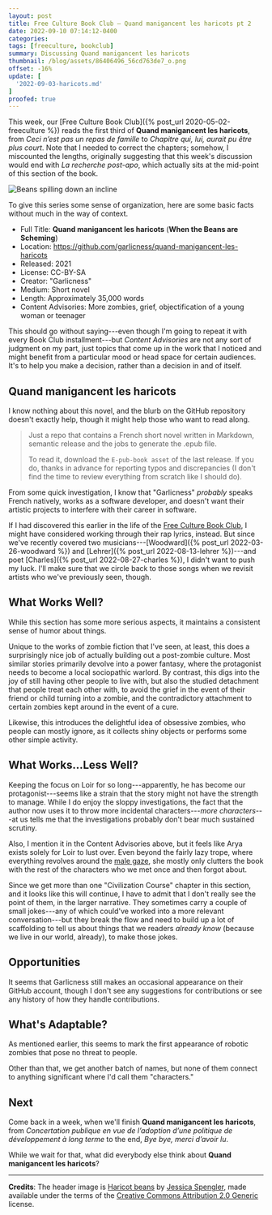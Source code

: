 ```yaml
---
layout: post
title: Free Culture Book Club — Quand manigancent les haricots pt 2
date: 2022-09-10 07:14:12-0400
categories:
tags: [freeculture, bookclub]
summary: Discussing Quand manigancent les haricots
thumbnail: /blog/assets/86406496_56cd763de7_o.png
offset: -16%
update: [
  '2022-09-03-haricots.md'
]
proofed: true
---
```


This week, our [Free Culture Book Club]({% post_url 2020-05-02-freeculture %}) reads the first third of **Quand manigancent les haricots**, from *Ceci n’est pas un repas de famille* to *Chapitre qui, lui, aurait pu être plus court*.  Note that I needed to correct the chapters; somehow, I miscounted the lengths, originally suggesting that this week's discussion would end with *La recherche post-apo*, which actually sits at the mid-point of this section of the book.

![Beans spilling down an incline](/blog/assets/86406496_56cd763de7_o.png "Those beans are revolting...")

To give this series some sense of organization, here are some basic facts without much in the way of context.

 * Full Title:  **Quand manigancent les haricots** (**When the Beans are Scheming**)
 * Location:  <https://github.com/garlicness/quand-manigancent-les-haricots>
 * Released:  2021
 * License:  CC-BY-SA
 * Creator:  "Garlicness"
 * Medium:  Short novel
 * Length:  Approximately 35,000 words
 * Content Advisories:  More zombies, grief, objectification of a young woman or teenager

This should go without saying---even though I'm going to repeat it with every Book Club installment---but *Content Advisories* are not any sort of judgment on my part, just topics that come up in the work that I noticed and might benefit from a particular mood or head space for certain audiences.  It's to help you make a decision, rather than a decision in and of itself.

## Quand manigancent les haricots

I know nothing about this novel, and the blurb on the GitHub repository doesn't exactly help, though it might help those who want to read along.

 > Just a repo that contains a French short novel written in Markdown, semantic release and the jobs to generate the .epub file.
 >
 > To read it, download the `E-pub-book asset` of the last release. If you do, thanks in advance for reporting typos and discrepancies (I don't find the time to review everything from scratch like I should do).

From some quick investigation, I know that "Garlicness" *probably* speaks French natively, works as a software developer, and doesn't want their artistic projects to interfere with their career in software.

If I had discovered this earlier in the life of the [Free Culture Book Club](/blog/tag/bookclub), I might have considered working through their rap lyrics, instead.  But since we've recently covered two musicians---[Woodward]({% post_url 2022-03-26-woodward %}) and [Lehrer]({% post_url 2022-08-13-lehrer %})---and poet [Charles]({% post_url 2022-08-27-charles %}), I didn't want to push my luck.  I'll make sure that we circle back to those songs when we revisit artists who we've previously seen, though.

## What Works Well?

While this section has some more serious aspects, it maintains a consistent sense of humor about things.

Unique to the works of zombie fiction that I've seen, at least, this does a surprisingly nice job of actually building out a post-zombie culture.  Most similar stories primarily devolve into a power fantasy, where the protagonist needs to become a local sociopathic warlord.  By contrast, this digs into the joy of still having other people to live with, but also the studied detachment that people treat each other with, to avoid the grief in the event of their friend or child turning into a zombie, and the contradictory attachment to certain zombies kept around in the event of a cure.

Likewise, this introduces the delightful idea of obsessive zombies, who people can mostly ignore, as it collects shiny objects or performs some other simple activity.

## What Works...Less Well?

Keeping the focus on Loir for so long---apparently, he has become our protagonist---seems like a strain that the story might not have the strength to manage.  While I do enjoy the sloppy investigations, the fact that the author now uses it to throw more incidental characters---*more characters*---at us tells me that the investigations probably don't bear much sustained scrutiny.

Also, I mention it in the Content Advisories above, but it feels like Arya exists solely for Loir to lust over.  Even beyond the fairly lazy trope, where everything revolves around the [male gaze](https://en.wikipedia.org/wiki/Male_gaze), she mostly only clutters the book with the rest of the characters who we met once and then forgot about.

Since we get more than one "Civilization Course" chapter in this section, and it looks like this will continue, I have to admit that I don't really see the point of them, in the larger narrative.  They sometimes carry a couple of small jokes---any of which could've worked into a more relevant conversation---but they break the flow and need to build up a lot of scaffolding to tell us about things that we readers *already know* (because we live in our world, already), to make those jokes.

## Opportunities

It seems that Garlicness still makes an occasional appearance on their GitHub account, though I don't see any suggestions for contributions or see any history of how they handle contributions.

## What's Adaptable?

As mentioned earlier, this seems to mark the first appearance of robotic zombies that pose no threat to people.

Other than that, we get another batch of names, but none of them connect to anything significant where I'd call them "characters."

## Next

Come back in a week, when we'll finish **Quand manigancent les haricots**, from *Concertation publique en vue de l’adoption d’une politique de développement à long terme* to the end, *Bye bye, merci d’avoir lu*.

While we wait for that, what did everybody else think about **Quand manigancent les haricots**?

* * *

**Credits**:  The header image is [Haricot beans](https://www.flickr.com/photos/wordridden/86406496/) by [Jessica Spengler](https://www.flickr.com/photos/wordridden/), made available under the terms of the [Creative Commons Attribution 2.0 Generic](https://creativecommons.org/licenses/by/2.0/) license.

